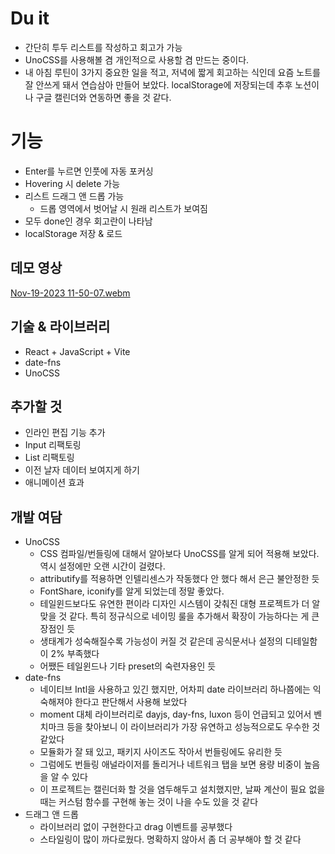 # Du it

- 간단히 투두 리스트를 작성하고 회고가 가능
- UnoCSS를 사용해볼 겸 개인적으로 사용할 겸 만드는 중이다.
- 내 아침 루틴이 3가지 중요한 일을 적고, 저녁에 짧게 회고하는 식인데 요즘 노트를 잘 안쓰게 돼서 연습삼아 만들어 보았다. localStorage에 저장되는데 추후 노션이나 구글 캘린더와 연동하면 좋을 것 같다.

# 기능

- Enter를 누르면 인풋에 자동 포커싱
- Hovering 시 delete 가능
- 리스트 드래그 앤 드롭 가능
  - 드롭 영역에서 벗어날 시 원래 리스트가 보여짐
- 모두 done인 경우 회고란이 나타남
- localStorage 저장 & 로드

## 데모 영상

[Nov-19-2023 11-50-07.webm](https://github.com/urbanscratcher/project-todo/assets/17016494/0d359602-89e7-4ce7-be75-59b6978c2ba0)

## 기술 & 라이브러리

- React + JavaScript + Vite
- date-fns
- UnoCSS

## 추가할 것

- 인라인 편집 기능 추가
- Input 리팩토링
- List 리팩토링
- 이전 날자 데이터 보여지게 하기
- 애니메이션 효과

## 개발 여담

- UnoCSS
  - CSS 컴파일/번들링에 대해서 알아보다 UnoCSS를 알게 되어 적용해 보았다. 역시 설정에만 오랜 시간이 걸렸다.
  - attributify를 적용하면 인텔리센스가 작동했다 안 했다 해서 은근 불안정한 듯
  - FontShare, iconify를 알게 되었는데 정말 좋았다.
  - 테일윈드보다도 유연한 편이라 디자인 시스템이 갖춰진 대형 프로젝트가 더 알맞을 것 같다. 특히 정규식으로 네이밍 룰을 추가해서 확장이 가능하다는 게 큰 장점인 듯
  - 생태계가 성숙해질수록 가능성이 커질 것 같은데 공식문서나 설정의 디테일함이 2% 부족했다
  - 어쨌든 테일윈드나 기타 preset의 숙련자용인 듯
- date-fns
  - 네이티브 Intl을 사용하고 있긴 했지만, 어차피 date 라이브러리 하나쯤에는 익숙해져야 한다고 판단해서 사용해 보았다
  - moment 대체 라이브러리로 dayjs, day-fns, luxon 등이 언급되고 있어서 벤치마크 등을 찾아보니 이 라이브러리가 가장 유연하고 성능적으로도 우수한 것 같았다
  - 모듈화가 잘 돼 있고, 패키지 사이즈도 작아서 번들링에도 유리한 듯
  - 그럼에도 번들링 애널라이저를 돌리거나 네트워크 탭을 보면 용량 비중이 높음을 알 수 있다
  - 이 프로젝트는 캘린더화 할 것을 염두해두고 설치했지만, 날짜 계산이 필요 없을 때는 커스텀 함수를 구현해 놓는 것이 나을 수도 있을 것 같다
- 드래그 앤 드롭
  - 라이브러리 없이 구현한다고 drag 이벤트를 공부했다
  - 스타일링이 많이 까다로웠다. 명확하지 않아서 좀 더 공부해야 할 것 같다
